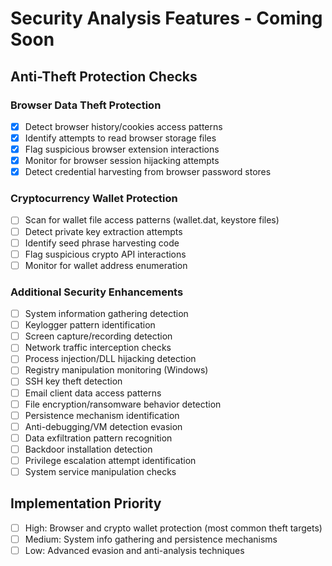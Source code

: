 # Security Analysis Features - Coming Soon

## Anti-Theft Protection Checks

### Browser Data Theft Protection
- [x] Detect browser history/cookies access patterns
- [x] Identify attempts to read browser storage files
- [x] Flag suspicious browser extension interactions
- [x] Monitor for browser session hijacking attempts
- [x] Detect credential harvesting from browser password stores

### Cryptocurrency Wallet Protection  
- [ ] Scan for wallet file access patterns (wallet.dat, keystore files)
- [ ] Detect private key extraction attempts
- [ ] Identify seed phrase harvesting code
- [ ] Flag suspicious crypto API interactions
- [ ] Monitor for wallet address enumeration

### Additional Security Enhancements
- [ ] System information gathering detection
- [ ] Keylogger pattern identification
- [ ] Screen capture/recording detection
- [ ] Network traffic interception checks
- [ ] Process injection/DLL hijacking detection
- [ ] Registry manipulation monitoring (Windows)
- [ ] SSH key theft detection
- [ ] Email client data access patterns
- [ ] File encryption/ransomware behavior detection
- [ ] Persistence mechanism identification
- [ ] Anti-debugging/VM detection evasion
- [ ] Data exfiltration pattern recognition
- [ ] Backdoor installation detection
- [ ] Privilege escalation attempt identification
- [ ] System service manipulation checks

## Implementation Priority
- [ ] High: Browser and crypto wallet protection (most common theft targets)
- [ ] Medium: System info gathering and persistence mechanisms  
- [ ] Low: Advanced evasion and anti-analysis techniques